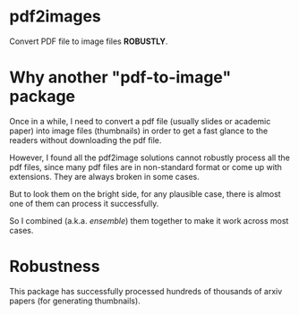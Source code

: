 # pdf2images
Convert PDF file to image files **ROBUSTLY**.

# Why another "pdf-to-image" package
Once in a while, I need to convert a pdf file (usually slides or academic
paper) into image files (thumbnails) in order to get a fast glance to the
readers without downloading the pdf file.

However, I found all the pdf2image solutions cannot robustly process all the
pdf files, since many pdf files are in non-standard format or come up with
extensions. They are always broken in some cases.

But to look them on the bright side, for any plausible case, there is almost
one of them can process it successfully. 

So I combined (a.k.a. *ensemble*) them together to make it work across most cases.

# Robustness
This package has successfully processed hundreds of thousands of arxiv papers
(for generating thumbnails).

